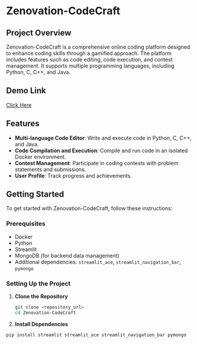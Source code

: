 # Zenovation-CodeCraft

## Project Overview

Zenovation-CodeCraft is a comprehensive online coding platform designed to enhance coding skills through a gamified approach. The platform includes features such as code editing, code execution, and contest management. It supports multiple programming languages, including Python, C, C++, and Java.

## Demo Link

[Click Here](https://drive.google.com/drive/folders/1pqMG3NFnDIMa3ZGOwfyKBuyKQLiu7_aY?usp=sharing)

## Features

- **Multi-language Code Editor**: Write and execute code in Python, C, C++, and Java.
- **Code Compilation and Execution**: Compile and run code in an isolated Docker environment.
- **Contest Management**: Participate in coding contests with problem statements and submissions.
- **User Profile**: Track progress and achievements.

## Getting Started

To get started with Zenovation-CodeCraft, follow these instructions:

### Prerequisites

- Docker
- Python
- Streamlit
- MongoDB (for backend data management)
- Additional dependencies: `streamlit_ace`, `streamlit_navigation_bar`, `pymongo`

### Setting Up the Project

1. **Clone the Repository**

   ```bash
   git clone <repository_url>
   cd Zenovation-CodeCraft
2. **Install Dependencies**
  ```bash
  pip install streamlit streamlit_ace streamlit_navigation_bar pymongo
  ```
